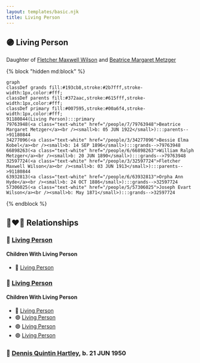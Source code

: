```yaml
---
layout: templates/basic.njk
title: Living Person
---
```

## 🟣 Living Person

Daughter of [Fletcher Maxwell Wilson](/people/3/32597724) and [Beatrice Margaret Metzger](/people/7/79763948)

{% block "hidden md:block" %}
```mermaid
graph
classDef grands fill:#193cb8,stroke:#2b7fff,stroke-width:1px,color:#fff;
classDef parents fill:#372aac,stroke:#615fff,stroke-width:1px,color:#fff;
classDef primary fill:#007595,stroke:#00a6f4,stroke-width:1px,color:#fff;
91180844(Living Person):::primary
79763948(<a class="text-white" href="/people/7/79763948">Beatrice Margaret Metzger</a><br /><small>b: 05 JUN 1922</small>):::parents-->91180844
34277096(<a class="text-white" href="/people/3/34277096">Bessie Elma Kobel</a><br /><small>b: 14 SEP 1896</small>):::grands-->79763948
66898263(<a class="text-white" href="/people/6/66898263">William Ralph Metzger</a><br /><small>b: 20 JUN 1890</small>):::grands-->79763948
32597724(<a class="text-white" href="/people/3/32597724">Fletcher Maxwell Wilson</a><br /><small>b: 03 JUN 1913</small>):::parents-->91180844
63932813(<a class="text-white" href="/people/6/63932813">Orpha Ann Hyde</a><br /><small>b: 24 OCT 1886</small>):::grands-->32597724
57306025(<a class="text-white" href="/people/5/57306025">Joseph Evart Wilson</a><br /><small>b: May 1871</small>):::grands-->32597724
```
{% endblock %}

## 👩‍❤️‍👨 Relationships

### 🔵 [Living Person](/people/2/26194004)

#### Children With Living Person
* 🔵 [Living Person](/people/4/40809017)
### 🔵 [Living Person](/people/8/84637541)

#### Children With Living Person
* 🔵 [Living Person](/people/3/315988)
* 🟣 [Living Person](/people/3/3566860)
* 🟣 [Living Person](/people/1/17102831)
* 🟣 [Living Person](/people/3/38033421)
### 🔵 [Dennis Quintin Hartley](/people/9/93762606), b. 21 JUN 1950
